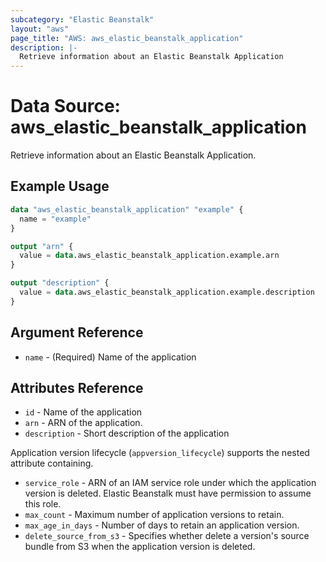 ```yaml
---
subcategory: "Elastic Beanstalk"
layout: "aws"
page_title: "AWS: aws_elastic_beanstalk_application"
description: |-
  Retrieve information about an Elastic Beanstalk Application
---
```


# Data Source: aws_elastic_beanstalk_application

Retrieve information about an Elastic Beanstalk Application.

## Example Usage

```terraform
data "aws_elastic_beanstalk_application" "example" {
  name = "example"
}

output "arn" {
  value = data.aws_elastic_beanstalk_application.example.arn
}

output "description" {
  value = data.aws_elastic_beanstalk_application.example.description
}
```

## Argument Reference

* `name` - (Required) Name of the application

## Attributes Reference

* `id` - Name of the application
* `arn` - ARN of the application.
* `description` - Short description of the application

Application version lifecycle (`appversion_lifecycle`) supports the nested attribute containing.

* `service_role` - ARN of an IAM service role under which the application version is deleted.  Elastic Beanstalk must have permission to assume this role.
* `max_count` - Maximum number of application versions to retain.
* `max_age_in_days` - Number of days to retain an application version.
* `delete_source_from_s3` - Specifies whether delete a version's source bundle from S3 when the application version is deleted.

